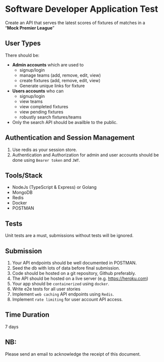 # Software Developer Application Test

Create an API that serves the latest scores of fixtures of matches in a “**Mock Premier League**”

## User Types

There should be:

- **Admin accounts** which are used to
  - signup/login
  - manage teams (add, remove, edit, view)
  - create fixtures (add, remove, edit, view)
  - Generate unique links for fixture
- **Users accounts** who can
  - signup/login
  - view teams
  - view completed fixtures
  - view pending fixtures
  - robustly search fixtures/teams
- Only the search API should be availble to the public.

## Authentication and Session Management

1. Use redis as your session store.
2. Authentication and Authorization for admin and user accounts should be done using `Bearer token` and `JWT`.

## Tools/Stack

- NodeJs (TypeScript & Express) or Golang
- MongoDB
- Redis
- Docker
- POSTMAN

## Tests

Unit tests are a must, submissions without tests will be ignored.

## Submission

1. Your API endpoints should be well documented in POSTMAN.
2. Seed the db with lots of data before final submission.
3. Code should be hosted on a git repository, Github preferably.
4. The API should be hosted on a live server (e.g. https://heroku.com)
5. Your app should be `containerized` using `docker`.
6. Write e2e tests for all user stories
7. Implement `web caching` API endpoints using `Redis`.
8. Implement `rate limiting` for user account API access.

## Time Duration

7 days

## NB:

Please send an email to acknowledge the receipt of this document.
